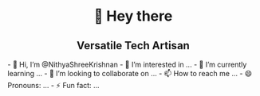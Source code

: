 <h1><center>👋 Hey there </center></h1>
<h2><center>Versatile Tech Artisan</center></h2>
- 👋 Hi, I’m @NithyaShreeKrishnan
- 👀 I’m interested in ...
- 🌱 I’m currently learning ...
- 💞️ I’m looking to collaborate on ...
- 📫 How to reach me ...
- 😄 Pronouns: ...
- ⚡ Fun fact: ...

<!---
NithyaShreeKrishnan/NithyaShreeKrishnan is a ✨ special ✨ repository because its `README.md` (this file) appears on your GitHub profile.
You can click the Preview link to take a look at your changes.
--->

